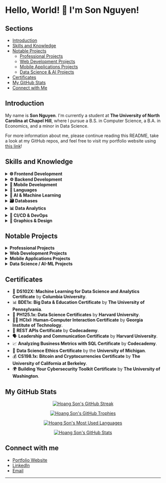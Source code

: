# Hello, World! 👋 I'm Son Nguyen!

## Sections
- [Introduction](#introduction)
- [Skills and Knowledge](#skills-and-knowledge)
- [Notable Projects](#notable-projects)
  - [Professional Projects](#professional-projects)
  - [Web Development Projects](#web-development-projects)
  - [Mobile Applications Projects](#mobile-applications-projects)
  - [Data Science & AI Projects](#data-science-projects)
- [Certificates](#certificates)
- [My GitHub Stats](#my-github-stats)
- [Connect with Me](#connect-with-me)

## Introduction

My name is **Son Nguyen**. I'm currently a student at **The University of North Carolina at Chapel Hill**, where I pursue a B.S. in Computer Science, a B.A. in Economics, and a minor in Data Science.

For more information about me, please continue reading this README, take a look at my GitHub repos, and feel free to visit my portfolio website using [this link](https://sonnguyenhoang.com)!

## Skills and Knowledge

<details>
<summary><strong>🌐 Frontend Development</strong></summary>

<ul>
    <li>HTML5 & CSS3 & SASS</li>
    <li>React</li>
    <li>Angular</li>
    <li>Vue</li>
    <li>WebAssembly</li> 
    <li>Bootstrap</li>
    <li>Webpack</li>
    <li>jQuery</li>
    <li>TailwindCSS</li>
    <li>Micro-Frontends Architecture</li>
</ul>

</details>

<details>
<summary><strong>⚙️ Backend Development</strong></summary>

<ul>
    <li>Node.js</li>
    <li>Express.js</li>
    <li>Spring Framework</li>
    <li>Django & Django REST Framework</li>
    <li>Flask</li>
    <li>FAST APIs</li>
    <li>Golang & Beego</li>
    <li>RESTful APIs</li>
    <li>RabbitMQ</li>
    <li>Apache Kafka</li>
    <li>OAuth & JWT</li>
    <li>Elasticsearch & ELK-Stack</li>
    <li>Micro-Services Architecture</li>
</ul>

</details>

<details>
<summary><strong>📱 Mobile Development</strong></summary>

<ul>
    <li>React Native</li>
    <li>Android (Kotlin)</li>
    <li>iOS (Swift)</li>
    <li>Objective-C</li>
    <li>Android Studio</li>
    <li>Xcode</li>
    <li>Apache Cordova</li>
</ul>

</details>

<details>
<summary><strong>🐍 Languages</strong></summary>

<ul>
    <li>Java</li>
    <li>C++</li>
    <li>C</li>
    <li>Assembly</li>
    <li>WebAssembly (WASM)</li>
    <li>Python</li>
    <li>JavaScript</li>
    <li>TypeScript</li>
    <li>Verilog</li>
    <li>PHP</li>
    <li>Go</li>
    <li>Kotlin</li>
    <li>Swift</li>
</ul>

</details>

<details>
<summary><strong>🤖 AI & Machine Learning</strong></summary>

<ul>
    <li>TensorFlow</li>
    <li>Keras</li>
    <li>Scikit-Learn</li>
    <li>PyTorch</li>
    <li>OpenCV</li>
    <li>Pandas</li>
    <li>NumPy</li>
    <li>Matplotlib</li>
    <li>Optuna</li>
    <li>YOLOv3 & YOLOv8</li>
    <li>Tesseract OCR</li>
</ul>

</details>

<details>
<summary><strong>🗃️ Databases</strong></summary>

<ul>
    <li>MySQL</li>
    <li>MongoDB</li>
    <li>PostgreSQL</li>
    <li>Firebase</li>
    <li>SQLite</li>
    <li>Redis</li>
    <li>Apache Cassandra</li>
    <li>DynamoDB</li>
</ul>

</details>

<details>
<summary><strong>📊 Data Analytics</strong></summary>

<ul>
    <li>PowerBI</li>
    <li>Tableau</li>
    <li>Stata</li>
    <li>R & RStudio</li>
    <li>Microsoft Excel</li>
    <li>SPSS</li>
    <li>Matlab</li>
</ul>

</details>

<details>
<summary><strong>🚀 CI/CD & DevOps</strong></summary>

<ul>
    <li>Git</li>
    <li>GitHub Actions</li>
    <li>Jenkins</li>
    <li>Docker</li>
    <li>Kubernetes</li>
    <li>Heroku</li>
    <li>Netlify</li>
    <li>AWS EC2</li>
    <li>GCP</li>
</ul>

</details>

<details>
<summary><strong>🎨 Graphics & Design</strong></summary>

<ul>
    <li>Adobe Illustrator</li>
    <li>Adobe Photoshop</li>
    <li>Figma</li>
    <li>Blender</li>
    <li>InVision</li>
</ul>

</details>

## Notable Projects

<details id="professional-projects">
<summary><strong>Professional Projects</strong></summary>

- 🚀 **VNG CORPORATION**'s **vCloudcam** Camera Management & Sale Websites:
  - Sales Website: [Visit the **live** **website** here](https://www.vngcloud.vn/product/vcloudcam).
  - Version 1 of the Camera Management Website: [Visit the **live** **website** here](https://v1.vcloudcam.vn/#/).
  - Version 2 of the Camera Management Website: [Visit the **live** **website** here](https://vcloudcam.vn/#/).
- 🌐 **Huong Hua Co., Ltd.'s Company Website:** [Visit the **live** **website** here](https://huonghuacoltd.com).
- 📡 **FPT Corporation's ICDP Internal Communications Platform**.

</details>

<details id="web-development-projects">
<summary><strong>Web Development Projects</strong></summary>

The following are some of my notable personal web development projects that I have worked on & contributed to so far. Some of them also have **Android/iOS mobile versions**, such as **MovieVerse, StickyNotes, RecipeGenie, and WeatherMate**.

- 🍿 **The MovieVerse Database:** [Visit the **live** **website** here](https://movie-verse.com) or [visit its **GitHub** **repo** here](https://github.com/hoangsonww/The-MovieVerse-Database).
- 📝 **The StickyNotes App:** [Visit the **live** **website** here](https://hoangsonww.github.io/The-StickyNotes-App/) or [visit its **GitHub** **repo** here](https://github.com/hoangsonww/The-StickyNotes-App).
- ☔ **The WeatherMate App:** [Visit the **live** **website** here](https://hoangsonww.github.io/WeatherMate-App/) or [visit its **GitHub** **repo** here](https://github.com/hoangsonww/WeatherMate-App).
- 🍲 **The RecipeGenie App:** [Visit the **live** **website** here](https://hoangsonww.github.io/RecipeGenie-App/) or [visit its **GitHub** **repo** here](https://github.com/hoangsonww/RecipeGenie-App).
- 🏰 **The Maze Game:** [Visit the **live** **website** here](https://hoangsonww.github.io/The-Maze-Game/) or [visit its **GitHub** **repo** here](https://github.com/hoangsonww/The-Maze-Game).
- 🎨 **Image & Video Tools:** [Visit the **live** **website** here](https://hoangsonww.github.io/Image-Video-Tools/) or [visit its **GitHub** **repo** here](https://github.com/hoangsonww/Image-Video-Tools/).
- 🛒 **MERN-Stack E-commerce Application:** [Visit its **GitHub** **repo** here](https://github.com/hoangsonww/MERN-Stack-Ecommerce-App).
- 📚 **Learning Management System (LMS) Full-Stack App:** [Visit its **GitHub** **repo** here](https://github.com/hoangsonww/Learning-Management-System-Fullstack).
- 👥 **Employee Management Full-Stack App:** [Visit its **GitHub** **repo** here](https://github.com/hoangsonww/Employee-Management-Fullstack-App).
- 🗂️ **Node, Mongo, Redis, and RabbitMQ Backend:** [Visit its **GitHub** **repo** here](https://github.com/hoangsonww/Mongo-Redis-RabbitMQ-ELK-Stack).
- 🧑‍💻 **The GitPeek App:** [Visit the **live** **website** here](https://hoangsonww.github.io/The-GitPeek-App/) or [visit its **GitHub** **repo** here](https://github.com/hoangsonww/The-GitPeek-App).
- ⏰ **The EventHorizon App:** [Visit the **live** **website** here](https://hoangsonww.github.io/The-Event-Horizon-App/) or [visit its **GitHub** **repo** here](https://github.com/hoangsonww/The-Event-Horizon-App).

</details>

<details id="mobile-applications-projects">
<summary><strong>Mobile Applications Projects</strong></summary>

- 🐦 **Flappy Bird Game:** [Visit the **GitHub** **repo** here](https://github.com/hoangsonww/Flappy-Bird-Game).
- 🎮 **The 2048 Game:** [Visit the **GitHub** **repo** here](https://github.com/hoangsonww/2048-Game). There is also a **live** **website** version of this game, which you can visit [here](https://hoangsonww.github.io/2048-Game/).

</details>

<details id="data-science-projects">
<summary><strong>Data Science / AI-ML Projects</strong></summary>

- 🌟 **Multipurpose AI Classifiers:** [Visit the **GitHub** **repo** here](https://github.com/hoangsonww/AI-ML-Classifiers).
- 🌍 **Global COVID-19 Analysis:** [Visit the **GitHub** **repo** here](https://github.com/hoangsonww/Global-COVID19-Analysis).
- 📊 **North Carolina Household Analysis:** [Visit the **GitHub** **repo** here](https://github.com/hoangsonww/North-Carolina-Household-Analysis).

</details>

## Certificates
* 🤖 **DS102X: Machine Learning for Data Science and Analytics Certificate** by **Columbia University**.
* 📊 **BDE1x: Big Data & Education Certificate** by **The University of Pennsylvania**.
* 💾 **PH125.1x: Data Science Certificates** by **Harvard University**.
* 👨‍💻 **HCIxI: Human-Computer Interaction Certificate** by **Georgia Institute of Technology**.
* 🔗 **REST APIs Certificate** by **Codecademy**.
* 🗣️ **Leadership and Communication Certificate** by **Harvard University**.
* 📈 **Analyzing Business Metrics with SQL Certificate** by **Codecademy**.
* 📝 **Data Science Ethics Certificate** by the **University of Michigan**.
* 💰 **CS198.1x: Bitcoin and Cryptocurrencies Certificate** by **The University of California at Berkeley**.
* 🌍 **Building Your Cybersecurity Toolkit Certificate** by **The University of Washington**.

## My GitHub Stats

<p align="center">
  <a href="https://sonnguyenhoang.com" target="_blank">
    <img src="https://github-readme-streak-stats.herokuapp.com/?user=hoangsonww&theme=radical" alt="Hoang Son's GitHub Streak" />
  </a>
</p>

<p align="center">
  <a href="https://sonnguyenhoang.com" target="_blank">
    <img src="https://github-profile-trophy.vercel.app/?username=hoangsonww&theme=radical&column=3&row=1&margin-w=15&margin-h=15" alt="Hoang Son's GitHub Trophies" />
  </a>
</p>

<p align="center">
  <a href="https://sonnguyenhoang.com" target="_blank">
    <img src="https://github-readme-stats.vercel.app/api/top-langs/?username=hoangsonww&layout=compact&theme=radical&langs_count=10" alt="Hoang Son's Most Used Languages" />
  </a>
</p>

<p align="center">
  <a href="https://sonnguyenhoang.com" target="_blank">
    <img src="https://github-contribution-stats.vercel.app/api/?username=hoangsonww&theme=radical&layout=compact" alt="Hoang Son's GitHub Stats" />
  </a>
</p>


## Connect with me

* [Portfolio Website](https://sonnguyenhoang.com)
* [LinkedIn](https://www.linkedin.com/in/hoangsonw/)
* [Email](mailto:hoangson091104@gmail.com)

---
